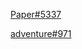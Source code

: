 [Paper#5337](https://github.com/PaperMC/Paper/issues/5377)

[adventure#971](https://github.com/KyoriPowered/adventure/issues/971)